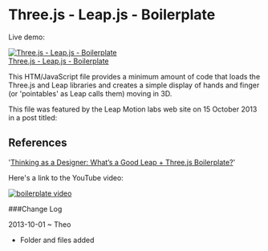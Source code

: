 Three.js - Leap.js - Boilerplate
================================

Live demo:

[![Three.js - Leap.js - Boilerplate][pic]<br>Three.js - Leap.js - Boilerplate][boil]

This HTM/JavaScript file provides a minimum amount of code that loads the Three.js and Leap libraries and creates a simple display of hands and finger (or 'pointables' as Leap calls them) moving in 3D. 

This file was featured by the Leap Motion labs web site on 15 October 2013 in a post titled:  

## References
'[Thinking as a Designer: What’s a Good Leap + Three.js Boilerplate?](http://labs.leapmotion.com/post/64166391272/thinking-as-a-designer-whats-a-good-leap-three-js])'

Here's a link to the YouTube video:

<a href="http://www.youtube.com/watch?feature=player_embedded&v=gLxXUcSJyJw" target="_blank">
<img src="http://img.youtube.com/vi/gLxXUcSJyJw/0.jpg" alt="boilerplate video" />
</a>

[pic]: http://jaanga.github.io/gestification/cookbook/boilerplate/r1/leap-threejs-boilerplate-screen-grab-320x240.png "Start here!"
[boil]: http://jaanga.github.io/gestification/cookbook/boilerplate/index.html

###Change Log
 
2013-10-01 ~ Theo  
* Folder and files added